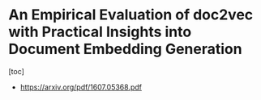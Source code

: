 # An Empirical Evaluation of doc2vec with Practical Insights into Document Embedding Generation

[toc]

- https://arxiv.org/pdf/1607.05368.pdf

##
